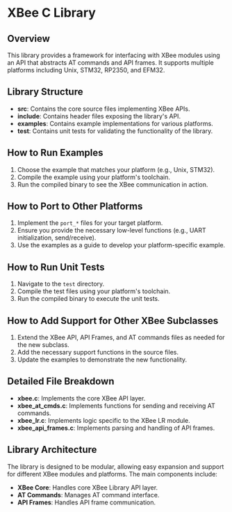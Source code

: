 
# XBee C Library

## Overview
This library provides a framework for interfacing with XBee modules using an API that abstracts AT commands and API frames. It supports multiple platforms including Unix, STM32, RP2350, and EFM32.

## Library Structure
- **src**: Contains the core source files implementing XBee APIs.
- **include**: Contains header files exposing the library's API.
- **examples**: Contains example implementations for various platforms.
- **test**: Contains unit tests for validating the functionality of the library.

## How to Run Examples
1. Choose the example that matches your platform (e.g., Unix, STM32).
2. Compile the example using your platform's toolchain.
3. Run the compiled binary to see the XBee communication in action.

## How to Port to Other Platforms
1. Implement the `port_*` files for your target platform.
2. Ensure you provide the necessary low-level functions (e.g., UART initialization, send/receive).
3. Use the examples as a guide to develop your platform-specific example.

## How to Run Unit Tests
1. Navigate to the `test` directory.
2. Compile the test files using your platform's toolchain.
3. Run the compiled binary to execute the unit tests.

## How to Add Support for Other XBee Subclasses
1. Extend the XBee API, API Frames, and AT commands files as needed for the new subclass.
2. Add the necessary support functions in the source files.
3. Update the examples to demonstrate the new functionality.

## Detailed File Breakdown
- **xbee.c**: Implements the core XBee API layer.
- **xbee_at_cmds.c**: Implements functions for sending and receiving AT commands.
- **xbee_lr.c**: Implements logic specific to the XBee LR module.
- **xbee_api_frames.c**: Implements parsing and handling of API frames.

## Library Architecture
The library is designed to be modular, allowing easy expansion and support for different XBee modules and platforms. The main components include:
- **XBee Core**: Handles core XBee Library API layer.
- **AT Commands**: Manages AT command interface.
- **API Frames**: Handles API frame communication.

